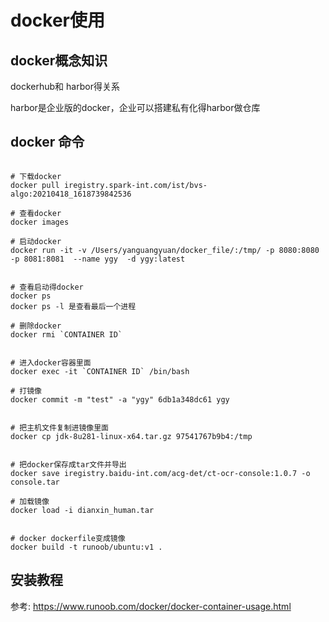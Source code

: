 # docker使用

## docker概念知识

dockerhub和 harbor得关系

harbor是企业版的docker，企业可以搭建私有化得harbor做仓库

## docker 命令

```shell script

# 下载docker
docker pull iregistry.spark-int.com/ist/bvs-algo:20210418_1618739842536

# 查看docker 
docker images

# 启动docker
docker run -it -v /Users/yanguangyuan/docker_file/:/tmp/ -p 8080:8080 -p 8081:8081  --name ygy  -d ygy:latest


# 查看启动得docker
docker ps
docker ps -l 是查看最后一个进程

# 删除docker
docker rmi `CONTAINER ID`


# 进入docker容器里面
docker exec -it `CONTAINER ID` /bin/bash

# 打镜像
docker commit -m "test" -a "ygy" 6db1a348dc61 ygy


# 把主机文件复制进镜像里面
docker cp jdk-8u281-linux-x64.tar.gz 97541767b9b4:/tmp


# 把docker保存成tar文件并导出
docker save iregistry.baidu-int.com/acg-det/ct-ocr-console:1.0.7 -o console.tar

# 加载镜像
docker load -i dianxin_human.tar 


# docker dockerfile变成镜像
docker build -t runoob/ubuntu:v1 . 

```

## 安装教程

参考:  https://www.runoob.com/docker/docker-container-usage.html
